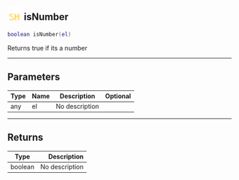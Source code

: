 ## <img src="../../.gitbook/assets/shared.png" width="32" height="32" /> isNumber

```lua
boolean isNumber(el)
```

Returns true if its a number

------
## Parameters

| Type   | Name | Description | Optional |
| ------ | ---- | ----------- | -------: |
| any | el | No description |  |


------
## Returns

| Type   | Description |
| ------ | ----------: |
| boolean | No description |

